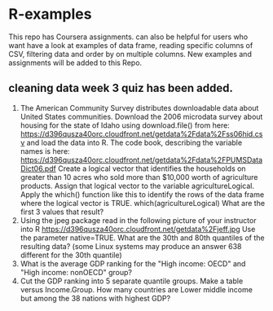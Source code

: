 # R-examples
This repo has Coursera assignments. can also be helpful for users who want have a look at examples of data frame, reading specific columns of CSV, 
filtering data and order by on multiple columns. New examples and assignments will be added to this Repo.

## cleaning data week 3 quiz has been added.
1. The American Community Survey distributes downloadable data about United States communities. Download the 2006 microdata survey about housing for the state of Idaho using download.file() from here: https://d396qusza40orc.cloudfront.net/getdata%2Fdata%2Fss06hid.csv and load the data into R. The code book, describing the variable names is here: https://d396qusza40orc.cloudfront.net/getdata%2Fdata%2FPUMSDataDict06.pdf Create a logical vector that identifies the households on greater than 10 acres who sold more than $10,000 worth of agriculture products. Assign that logical vector to the variable agricultureLogical. Apply the which() function like this to identify the rows of the data frame where the logical vector is TRUE. which(agricultureLogical) What are the first 3 values that result?
2. Using the jpeg package read in the following picture of your instructor into R https://d396qusza40orc.cloudfront.net/getdata%2Fjeff.jpg Use the parameter native=TRUE. What are the 30th and 80th quantiles of the resulting data? (some Linux systems may produce an answer 638 different for the 30th quantile)
4. What is the average GDP ranking for the "High income: OECD" and "High income: nonOECD" group?
5. Cut the GDP ranking into 5 separate quantile groups. Make a table versus Income.Group. How many countries are Lower middle income but among the 38 nations with highest GDP?
